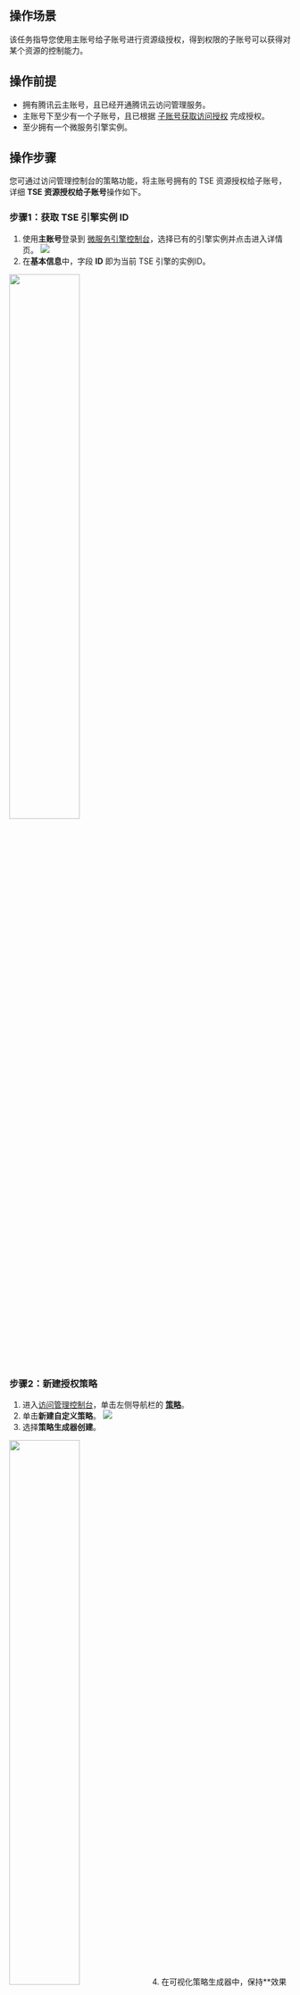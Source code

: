 ## 操作场景

该任务指导您使用主账号给子账号进行资源级授权，得到权限的子账号可以获得对某个资源的控制能力。
## 操作前提
- 拥有腾讯云主账号，且已经开通腾讯云访问管理服务。
- 主账号下至少有一个子账号，且已根据 [子账号获取访问授权](https://cloud.tencent.com/document/product/1364/56269) 完成授权。
- 至少拥有一个微服务引擎实例。

## 操作步骤


您可通过访问管理控制台的策略功能，将主账号拥有的 TSE 资源授权给子账号，详细 **TSE 资源授权给子账号**操作如下。

[](id:step1)
### 步骤1：获取 TSE 引擎实例 ID
1. 使用**主账号**登录到 [微服务引擎控制台](https://console.cloud.tencent.com/tse)，选择已有的引擎实例并点击进入详情页。
![](https://qcloudimg.tencent-cloud.cn/raw/d61b1527d06a8af59b8276e4f4f524e3.jpg)
2. 在**基本信息**中，字段 **ID** 即为当前 TSE 引擎的实例ID。
<img src = "https://qcloudimg.tencent-cloud.cn/raw/2fd6659cede26b07b95e86bdca727f2b.jpg" style = "width:50%"> 

### 步骤2：新建授权策略
1. 进入[访问管理控制台](https://console.cloud.tencent.com/cam/overview)，单击左侧导航栏的 [**策略**](https://console.cloud.tencent.com/cam/policy)。
2. 单击**新建自定义策略**。
![](https://qcloudimg.tencent-cloud.cn/raw/abd51c79cf7aa4bb8af3d1b5753fefac.png)
3. 选择**策略生成器创建**。
<img src = "https://qcloudimg.tencent-cloud.cn/raw/d6120727c86dda2a4aeea2db325c1844.png" style = "width:50%"> 
4. 在可视化策略生成器中，保持**效果**为**允许**，在**服务**中输入 TSE 进行筛选，在结果中选择**腾讯云微服务引擎（TSE）**。
<img src = "https://qcloudimg.tencent-cloud.cn/raw/6b2f3bf93b506b8cab49fca29c5368d8.png" style = "width:80%"> 
5. 在**操作**中选择**全部操作**，您也可以根据自己的需要选择操作类型。
<img src = "https://qcloudimg.tencent-cloud.cn/raw/ddcd93e0b166127a693bbe99634acbff.png" style = "width:80%"> 
6. 在**资源**中选择**特定资源**，并单击**添加资源六段式**。
<img src = "https://qcloudimg.tencent-cloud.cn/raw/ce5eb94636a72c1cb2117fdb33bd9e74.png" style = "width:80%"> 
7. 在弹出的侧边对话框中的**资源**中，填入**TSE 引擎实例 ID**，获取流程可参见 [步骤1](#step1)。
<img src = "https://qcloudimg.tencent-cloud.cn/raw/8d6ed04f4d6a595b298c80e4242a51c1.jpg" style = "width:50%"> 
8. 单击下一步，按需填写策略名称。
9. 单击**选择用户**或**选择用户组**，可选择需要授予资源权限的用户或用户组。
<img src = "https://qcloudimg.tencent-cloud.cn/raw/85b0dee3746715eb3140354204cca4f0.jpg" style = "width:50%"> 
10. 单击**完成**，授予资源权限的子账号就拥有了访问相关资源的能力。

### 其他授权方式
- [操作级授权](https://cloud.tencent.com/document/product/1364/75735)
- [标签级授权](https://cloud.tencent.com/document/product/1364/72775)
